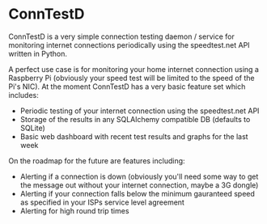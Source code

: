 # ConnTestD
ConnTestD is a very simple connection testing daemon / service for monitoring internet connections periodically using the speedtest.net API written in Python.

A perfect use case is for monitoring your home internet connection using a Raspberry Pi (obviously your speed test will be limited to the speed of the Pi's NIC).
At the moment ConnTestD has a very basic feature set which includes:

* Periodic testing of your internet connection using the speedtest.net API
* Storage of the results in any SQLAlchemy compatible DB (defaults to SQLite)
* Basic web dashboard with recent test results and graphs for the last week

On the roadmap for the future are features including:

* Alerting if a connection is down (obviously you'll need some way to get the message out without your internet connection, maybe a 3G dongle)
* Alerting if your connection falls below the minimum gauranteed speed as specified in your ISPs service level agreement
* Alerting for high round trip times

